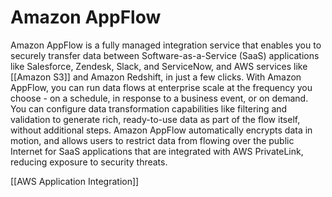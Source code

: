 # Amazon AppFlow
Amazon AppFlow is a fully managed integration service that enables you to securely transfer data
between Software-as-a-Service (SaaS) applications like Salesforce, Zendesk, Slack, and ServiceNow, and
AWS services like [[Amazon S3]] and Amazon Redshift, in just a few clicks. With Amazon AppFlow, you can
run data flows at enterprise scale at the frequency you choose - on a schedule, in response to a business
event, or on demand. You can configure data transformation capabilities like filtering and validation to
generate rich, ready-to-use data as part of the flow itself, without additional steps. Amazon AppFlow
automatically encrypts data in motion, and allows users to restrict data from flowing over the public
Internet for SaaS applications that are integrated with AWS PrivateLink, reducing exposure to security
threats.

[[AWS Application Integration]]